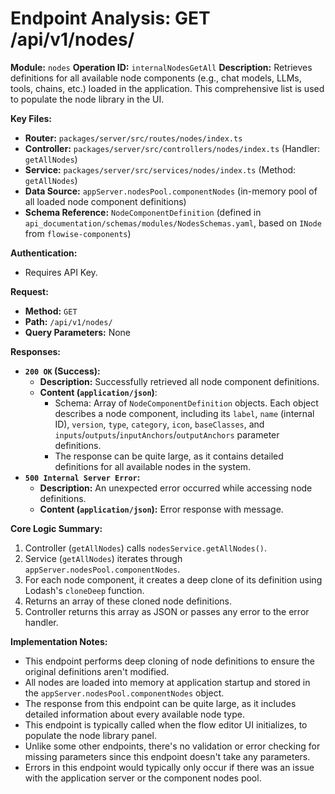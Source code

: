 # Endpoint Analysis: GET /api/v1/nodes/

**Module:** `nodes`
**Operation ID:** `internalNodesGetAll`
**Description:** Retrieves definitions for all available node components (e.g., chat models, LLMs, tools, chains, etc.) loaded in the application. This comprehensive list is used to populate the node library in the UI.

**Key Files:**
*   **Router:** `packages/server/src/routes/nodes/index.ts`
*   **Controller:** `packages/server/src/controllers/nodes/index.ts` (Handler: `getAllNodes`)
*   **Service:** `packages/server/src/services/nodes/index.ts` (Method: `getAllNodes`)
*   **Data Source:** `appServer.nodesPool.componentNodes` (in-memory pool of all loaded node component definitions)
*   **Schema Reference:** `NodeComponentDefinition` (defined in `api_documentation/schemas/modules/NodesSchemas.yaml`, based on `INode` from `flowise-components`)

**Authentication:**
*   Requires API Key.

**Request:**
*   **Method:** `GET`
*   **Path:** `/api/v1/nodes/`
*   **Query Parameters:** None

**Responses:**

*   **`200 OK` (Success):**
    *   **Description:** Successfully retrieved all node component definitions.
    *   **Content (`application/json`)**:
        *   Schema: Array of `NodeComponentDefinition` objects. Each object describes a node component, including its `label`, `name` (internal ID), `version`, `type`, `category`, `icon`, `baseClasses`, and `inputs`/`outputs`/`inputAnchors`/`outputAnchors` parameter definitions.
        *   The response can be quite large, as it contains detailed definitions for all available nodes in the system.
*   **`500 Internal Server Error`:**
    *   **Description:** An unexpected error occurred while accessing node definitions.
    *   **Content (`application/json`):** Error response with message.

**Core Logic Summary:**
1.  Controller (`getAllNodes`) calls `nodesService.getAllNodes()`.
2.  Service (`getAllNodes`) iterates through `appServer.nodesPool.componentNodes`.
3.  For each node component, it creates a deep clone of its definition using Lodash's `cloneDeep` function.
4.  Returns an array of these cloned node definitions.
5.  Controller returns this array as JSON or passes any error to the error handler.

**Implementation Notes:**
* This endpoint performs deep cloning of node definitions to ensure the original definitions aren't modified.
* All nodes are loaded into memory at application startup and stored in the `appServer.nodesPool.componentNodes` object.
* The response from this endpoint can be quite large, as it includes detailed information about every available node type.
* This endpoint is typically called when the flow editor UI initializes, to populate the node library panel.
* Unlike some other endpoints, there's no validation or error checking for missing parameters since this endpoint doesn't take any parameters.
* Errors in this endpoint would typically only occur if there was an issue with the application server or the component nodes pool.

